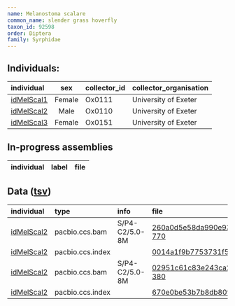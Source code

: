 ```yaml
---
name: Melanostoma scalare
common_name: slender grass hoverfly
taxon_id: 92598
order: Diptera
family: Syrphidae
---
```


## Individuals:

| individual | sex | collector_id | collector_organisation |
| :--------- | :-: | :----------- | :--------------------- |
| [idMelScal1](idMelScal1.md) | Female | Ox0111 | University of Exeter |
| [idMelScal2](idMelScal2.md) | Male | Ox0110 | University of Exeter |
| [idMelScal3](idMelScal3.md) | Female | Ox0151 | University of Exeter |

## In-progress assemblies

| individual | label | file |
| :--------- | :---- | :--- |

## Data ([tsv](Melanostoma_scalare_data.tsv))

| individual | type | info | file |
| :--------- | :--- | :--- | :--- |
| [idMelScal2](idMelScal2.md) | pacbio.ccs.bam | S/P4-C2/5.0-8M | [260a0d5e58da990e9333ccb72f276ed0-770](https://darwin.cog.sanger.ac.uk/insects/Melanostoma_scalare/idMelScal2/genomic_data/pacbio/m64089_200214_173008.ccs.bam) |
| [idMelScal2](idMelScal2.md) | pacbio.ccs.index |  | [0014a1f9b7753731f5a58eced5e48f3d](https://darwin.cog.sanger.ac.uk/insects/Melanostoma_scalare/idMelScal2/genomic_data/pacbio/m64089_200214_173008.ccs.bam.pbi) |
| [idMelScal2](idMelScal2.md) | pacbio.ccs.bam | S/P4-C2/5.0-8M | [02951c61c83e243ca283487656508bf0-380](https://darwin.cog.sanger.ac.uk/insects/Melanostoma_scalare/idMelScal2/genomic_data/pacbio/m64094_191126_131532.bc1002_BAK8A_OA--bc1002_BAK8A_OA.ccs.bam) |
| [idMelScal2](idMelScal2.md) | pacbio.ccs.index |  | [670e0be53b7b8db80fe06dbde256c7a3](https://darwin.cog.sanger.ac.uk/insects/Melanostoma_scalare/idMelScal2/genomic_data/pacbio/m64094_191126_131532.bc1002_BAK8A_OA--bc1002_BAK8A_OA.ccs.bam.pbi) |
